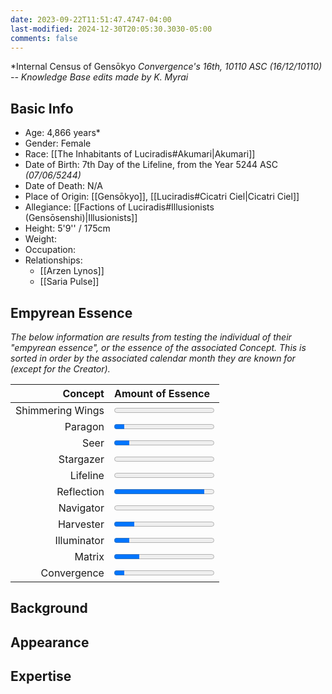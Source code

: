 ```yaml
---
date: 2023-09-22T11:51:47.4747-04:00
last-modified: 2024-12-30T20:05:30.3030-05:00
comments: false
---
```

*Internal Census of Gensōkyo
*Convergence's 16th, 10110 ASC (16/12/10110) -- Knowledge Base edits made by K. Myrai*
## Basic Info
- Age: 4,866 years*
- Gender: Female
- Race: [[The Inhabitants of Luciradis#Akumari|Akumari]]
- Date of Birth: 7th Day of the Lifeline, from the Year 5244 ASC *(07/06/5244)*
- Date of Death: N/A
- Place of Origin: [[Gensōkyo]], [[Luciradis#Cicatri Ciel|Cicatri Ciel]]
- Allegiance: [[Factions of Luciradis#Illusionists (Gensōsenshi)|Illusionists]]
- Height: 5'9'' / 175cm
- Weight:
- Occupation: 
- Relationships:
	- [[Arzen Lynos]]
	- [[Saria Pulse]]

## Empyrean Essence

*The below information are results from testing the individual of their "empyrean essence", or the essence of the associated Concept. This is sorted in order by the associated calendar month they are known for (except for the Creator).*

|      **Concept** | **Amount of Essence**                      |
| ---------------: | :----------------------------------------- |
| Shimmering Wings | <progress value="0" max="100"></progress>  |
|          Paragon | <progress value="10" max="100"></progress> |
|             Seer | <progress value="15" max="100"></progress> |
|        Stargazer | <progress value="0" max="100"></progress>  |
|         Lifeline | <progress value="0" max="100"></progress>  |
|       Reflection | <progress value="90" max="100"></progress> |
|        Navigator | <progress value="0" max="100"></progress>  |
|        Harvester | <progress value="20" max="100"></progress> |
|      Illuminator | <progress value="15" max="100"></progress> |
|           Matrix | <progress value="25" max="100"></progress> |
|      Convergence | <progress value="10" max="100"></progress> |

## Background

## Appearance

## Expertise
